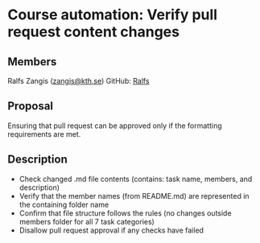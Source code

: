 # Course automation: Verify pull request content changes

## Members

Ralfs Zangis (zangis@kth.se)
GitHub: [Ralfs](https://github.com/bubriks)

## Proposal
Ensuring that pull request can be approved only if the formatting requirements are met. 

## Description
- Check changed .md file contents (contains: task name, members, and description)
- Verify that the member names (from README.md) are represented in the containing folder name
- Confirm that file structure follows the rules (no changes outside members folder for all 7 task categories)
- Disallow pull request approval if any checks have failed